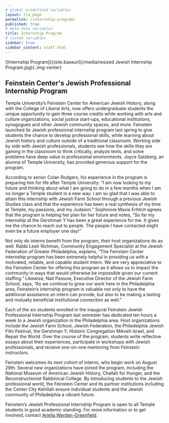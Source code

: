 ```yaml
---
# global predefined variables
layout: tla_page
permalink: /internship-program/
published: true
# meta-data variables
title: Internship Program
# custom variables
sidebar: true
sidebar_content: staff.html
---
```

![Internship Program]({{site.baseurl}}/media/resized Jewish Internship Program.jpg){:.img-center}
## Feinstein Center's Jewish Professional Internship Program
Temple University’s Feinstein Center for American Jewish History, along with the College of Liberal Arts, now offers undergraduate students the unique opportunity to gain three course credits while working with arts and culture organizations, social justice start-ups, educational institutions, synagogues and other Jewish community spaces, and more. Feinstein launched its Jewish professional internship program last spring to give students the chance to develop professional skills, while learning about Jewish history and culture outside of a traditional classroom. Working side by side with Jewish professionals, students see how the skills they are gaining in the classroom to think critically, analyze texts, and solve problems have deep value in professional environments. Joyce Salzberg, an alumna of Temple University, has provided generous support for the program.

According to senior Colan Rodgers, his experience in the program is preparing him for life after Temple University: “I am now looking to my future and thinking about what I am going to do in a few months when I am no longer a Temple student in a new way. I am so glad that I was able to attain this internship with Jewish Farm School through a previous Jewish Studies class and that the experience has been a real synthesis of my time at Temple, my passions, and my Judaism.” Sophmore Maxie Erhlich agrees that the program is helping her plan for her future and notes, “So far my internship at the Gershman Y has been a great experience for me. It gives me the chance to reach out to people. The people I have contacted might even be a future employer one day!”

Not only do interns benefit from the program, their host organizations do as well. Rabbi Leah Richman, Community Engagement Specialist at the Jewish Federation of Greater Philadelphia, explains, “The Feinstein Center internship program has been extremely helpful in providing us with a motivated, reliable, and capable student intern. We are very appreciative to the Feinstein Center for offering this program as it allows us to impact the community in ways that would otherwise be impossible given our current staffing.” Likewise, Nati Passow, Executive Director of the Jewish Farm School, says, “As we continue to grow our work here in the Philadelphia area, Feinstein’s internship program is valuable not only to have the additional assistance an intern can provide, but also to be making a lasting and mutually beneficial institutional connection as well.”

Each of the six students enrolled in the inaugural Feinstein Jewish Professional Internship Program last semester has dedicated ten hours a week to a Jewish organization in the Philadelphia area. Host organizations include the Jewish Farm School, Jewish Federation, the Philadelphia Jewish Film Festival, the Gershman Y, Historic Congregation Mikveh Israel, and Repair the World. Over the course of the program, students write reflective essays about their experiences, participate in workshops with Jewish professionals, and receive one-on-one mentoring from Feinstein instructors.

 Feinstein welcomes its next cohort of interns, who begin work on August 29th. Several new organizations have joined the program, including the National Museum of American Jewish History, Challah for Hunger, and the Reconstructionist Rabbinical College. By introducing students to the Jewish professional world, the Feinstein Center and its partner institutions including the Center City Kehillah ensure individual students and the Jewish community of Philadelphia a vibrant future.

Feinstein’s Jewish Professional Internship Program is open to all Temple students in good academic standing. For more information or to get involved, contact [Ariella Werden-Greenfield](mailto:Ariella.Werden@Temple.edu).
